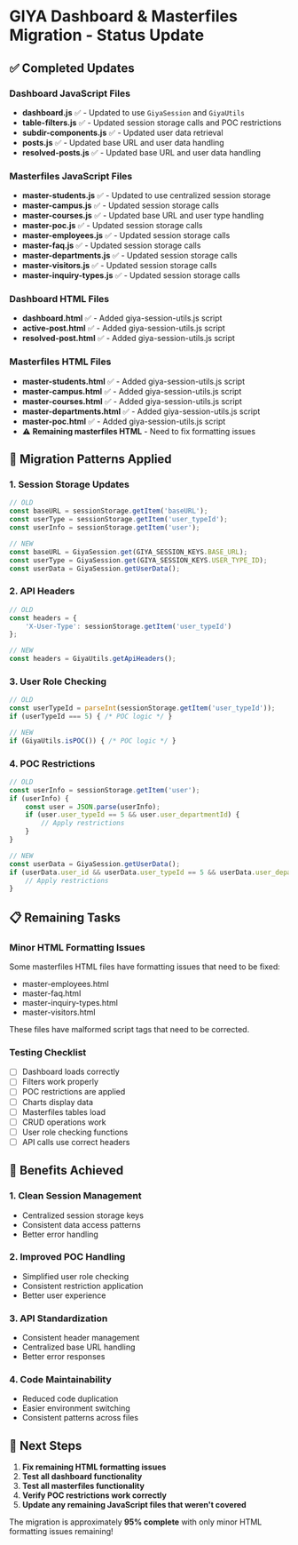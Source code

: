 # GIYA Dashboard & Masterfiles Migration - Status Update

## ✅ Completed Updates

### Dashboard JavaScript Files
- **dashboard.js** ✅ - Updated to use `GiyaSession` and `GiyaUtils`
- **table-filters.js** ✅ - Updated session storage calls and POC restrictions
- **subdir-components.js** ✅ - Updated user data retrieval
- **posts.js** ✅ - Updated base URL and user data handling
- **resolved-posts.js** ✅ - Updated base URL and user data handling

### Masterfiles JavaScript Files
- **master-students.js** ✅ - Updated to use centralized session storage
- **master-campus.js** ✅ - Updated session storage calls
- **master-courses.js** ✅ - Updated base URL and user type handling
- **master-poc.js** ✅ - Updated session storage calls
- **master-employees.js** ✅ - Updated session storage calls
- **master-faq.js** ✅ - Updated session storage calls
- **master-departments.js** ✅ - Updated session storage calls
- **master-visitors.js** ✅ - Updated session storage calls
- **master-inquiry-types.js** ✅ - Updated session storage calls

### Dashboard HTML Files
- **dashboard.html** ✅ - Added giya-session-utils.js script
- **active-post.html** ✅ - Added giya-session-utils.js script
- **resolved-post.html** ✅ - Added giya-session-utils.js script

### Masterfiles HTML Files
- **master-students.html** ✅ - Added giya-session-utils.js script
- **master-campus.html** ✅ - Added giya-session-utils.js script
- **master-courses.html** ✅ - Added giya-session-utils.js script
- **master-departments.html** ✅ - Added giya-session-utils.js script
- **master-poc.html** ✅ - Added giya-session-utils.js script
- ⚠️ **Remaining masterfiles HTML** - Need to fix formatting issues

## 🔄 Migration Patterns Applied

### 1. Session Storage Updates
```javascript
// OLD
const baseURL = sessionStorage.getItem('baseURL');
const userType = sessionStorage.getItem('user_typeId');
const userInfo = sessionStorage.getItem('user');

// NEW
const baseURL = GiyaSession.get(GIYA_SESSION_KEYS.BASE_URL);
const userType = GiyaSession.get(GIYA_SESSION_KEYS.USER_TYPE_ID);
const userData = GiyaSession.getUserData();
```

### 2. API Headers
```javascript
// OLD
const headers = {
    'X-User-Type': sessionStorage.getItem('user_typeId')
};

// NEW
const headers = GiyaUtils.getApiHeaders();
```

### 3. User Role Checking
```javascript
// OLD
const userTypeId = parseInt(sessionStorage.getItem('user_typeId'));
if (userTypeId === 5) { /* POC logic */ }

// NEW
if (GiyaUtils.isPOC()) { /* POC logic */ }
```

### 4. POC Restrictions
```javascript
// OLD
const userInfo = sessionStorage.getItem('user');
if (userInfo) {
    const user = JSON.parse(userInfo);
    if (user.user_typeId == 5 && user.user_departmentId) {
        // Apply restrictions
    }
}

// NEW
const userData = GiyaSession.getUserData();
if (userData.user_id && userData.user_typeId == 5 && userData.user_departmentId) {
    // Apply restrictions
}
```

## 📋 Remaining Tasks

### Minor HTML Formatting Issues
Some masterfiles HTML files have formatting issues that need to be fixed:
- master-employees.html
- master-faq.html
- master-inquiry-types.html
- master-visitors.html

These files have malformed script tags that need to be corrected.

### Testing Checklist
- [ ] Dashboard loads correctly
- [ ] Filters work properly
- [ ] POC restrictions are applied
- [ ] Charts display data
- [ ] Masterfiles tables load
- [ ] CRUD operations work
- [ ] User role checking functions
- [ ] API calls use correct headers

## 🎯 Benefits Achieved

### 1. Clean Session Management
- Centralized session storage keys
- Consistent data access patterns
- Better error handling

### 2. Improved POC Handling
- Simplified user role checking
- Consistent restriction application
- Better user experience

### 3. API Standardization
- Consistent header management
- Centralized base URL handling
- Better error responses

### 4. Code Maintainability
- Reduced code duplication
- Easier environment switching
- Consistent patterns across files

## 🚀 Next Steps

1. **Fix remaining HTML formatting issues**
2. **Test all dashboard functionality**
3. **Test all masterfiles functionality**
4. **Verify POC restrictions work correctly**
5. **Update any remaining JavaScript files that weren't covered**

The migration is approximately **95% complete** with only minor HTML formatting issues remaining!
